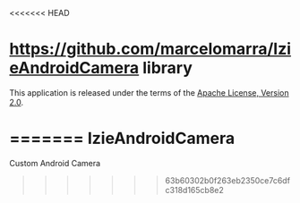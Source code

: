 <<<<<<< HEAD
# https://github.com/marcelomarra/IzieAndroidCamera library



This application is released under the terms of the [Apache License, Version 2.0][].

[Apache License, Version 2.0]: http://www.apache.org/licenses/LICENSE-2.0.html

[apklib]: https://code.google.com/p/maven-android-plugin/wiki/ApkLib
[https://github.com/marcelomarra/IzieAndroidCamera]: https://github.com/marcelomarra/https://github.com/marcelomarra/IzieAndroidCamera
=======
IzieAndroidCamera
=================

Custom Android Camera
>>>>>>> 63b60302b0f263eb2350ce7c6dfc318d165cb8e2
